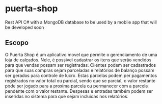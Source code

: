 # puerta-shop
Rest API C# with a MongoDB database to be used by a mobile app that will be developed soon

## Escopo
O Puerta Shop é um aplicativo movel que permite o gerenciamento de uma loja de calçados. Nele, é possivel cadastrar os itens que serão vendidos para que vendas possam ser registradas. 
Clientes podem ser cadastrados para que suas compras sejam parceladas e relatórios de balanço possam ser gerados para controle de lucro. Estas parcelas podem per pagamentos registrados no valor total ou parcial, sendo que se parcial, o valor restante pode ser jogado para a proxima parcela ou permanecer com a parcela pendente com o valor restante.
Despesas e entradas também podem ser inseridas no sistema para que sejam incluidas nos relatórios.

